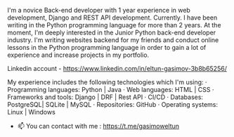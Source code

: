 I'm a novice Back-end developer with 1 year experience in web development, Django and REST API development. Currently.  I have been writing in the Python programming language for more than 2 years. At the moment, I'm deeply interested in the Junior Python back-end developer industry. I'm writing websites backend for my friends and conduct online lessons in the Python programming language in order to gain a lot of experience and increase projects in my portfolio.

Linkedin account - https://www.linkedin.com/in/eltun-gasimov-3b8b65256/

My experience includes the following technologies which I'm using:
· Programming languages: Python | Java
· Web languages: HTML | CSS 
· Frameworks and tools: Django | DRF | Rest API
· CI/CD
· Databases: PostgreSQL| SQLite | MySQL
· Repositories: GitHub
· Operating systems: Linux | Windows

- 📫 You can contact with me : https://t.me/gasimoweltun

<!---
gasimovv21/gasimovv21 is a ✨ special ✨ repository because its `README.md` (this file) appears on your GitHub profile.
You can click the Preview link to take a look at your changes.
--->
